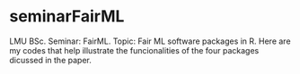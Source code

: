 # seminarFairML
LMU BSc. Seminar: FairML. Topic: Fair ML software packages in R. Here are my codes that help illustrate the funcionalities of the four packages dicussed in the paper.
